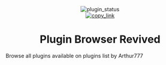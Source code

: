 <!--
	* This file was autogenerated, do not modify it directly
	* https://github.com/nexpid/RevengePlugins/blob/dev/scripts/build/modules/readmes.ts
-->

<div align="center">
<img alt="plugin_status" src="https://img.shields.io/badge/plugin_status-finished-a6da95?style=for-the-badge&labelColor=24273a" />
<br/>
<a href="https://revenge.nexpid.xyz/plugin-browser">
<img alt="copy_link" src="https://img.shields.io/badge/copy_link-1e2030?style=for-the-badge" />
</a>
</div>

<h1 align="center">
Plugin Browser Revived
</h1>

Browse all plugins available on plugins list by Arthur777